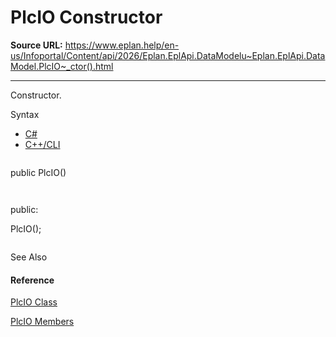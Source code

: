 # PlcIO Constructor

**Source URL:** https://www.eplan.help/en-us/Infoportal/Content/api/2026/Eplan.EplApi.DataModelu~Eplan.EplApi.DataModel.PlcIO~_ctor().html

---

Constructor.

Syntax

- [C#](#i-syntax-CS)
- [C++/CLI](#i-syntax-CPP2005)

```
```
public PlcIO()
```
```

```
```
public:
PlcIO();
```
```



See Also

#### Reference

[PlcIO Class](Eplan.EplApi.DataModelu~Eplan.EplApi.DataModel.PlcIO.html)
  
[PlcIO Members](Eplan.EplApi.DataModelu~Eplan.EplApi.DataModel.PlcIO_members.html)